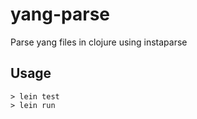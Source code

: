 # yang-parse

Parse yang files in clojure using instaparse

## Usage

    > lein test
    > lein run

